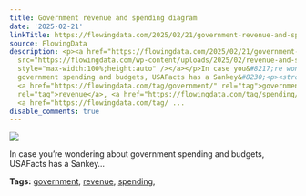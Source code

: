 ```yaml
---
title: Government revenue and spending diagram
date: '2025-02-21'
linkTitle: https://flowingdata.com/2025/02/21/government-revenue-and-spending/
source: FlowingData
description: <p><a href="https://flowingdata.com/2025/02/21/government-revenue-and-spending/"><img
  src="https://flowingdata.com/wp-content/uploads/2025/02/revenue-and-spending-750x361.png"
  style="max-width:100%;height:auto" /></a></p>In case you&#8217;re wondering about
  government spending and budgets, USAFacts has a Sankey&#8230;<p><strong>Tags:</strong>
  <a href="https://flowingdata.com/tag/government/" rel="tag">government</a>, <a href="https://flowingdata.com/tag/revenue/"
  rel="tag">revenue</a>, <a href="https://flowingdata.com/tag/spending/" rel="tag">spending</a>,
  <a href="https://flowingdata.com/tag/ ...
disable_comments: true
---
```

<p><a href="https://flowingdata.com/2025/02/21/government-revenue-and-spending/"><img src="https://flowingdata.com/wp-content/uploads/2025/02/revenue-and-spending-750x361.png" style="max-width:100%;height:auto" /></a></p>In case you&#8217;re wondering about government spending and budgets, USAFacts has a Sankey&#8230;<p><strong>Tags:</strong> <a href="https://flowingdata.com/tag/government/" rel="tag">government</a>, <a href="https://flowingdata.com/tag/revenue/" rel="tag">revenue</a>, <a href="https://flowingdata.com/tag/spending/" rel="tag">spending</a>, <a href="https://flowingdata.com/tag/ ...